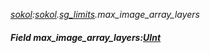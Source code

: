 _[sokol](../../modules/sokol/sokol-module.md):[sokol](../../modules/sokol/sokol-module.md).[sg\_limits](../../modules/sokol/sokol-sg_limits.md).max\_image\_array\_layers_
##### Field max\_image\_array\_layers:[UInt](../../modules/wonkey/wonkey-types-uint.md)
